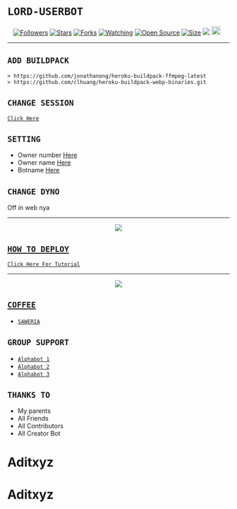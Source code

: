 # ```LORD-USERBOT```
<p align="center">
<a href="https://github.com/zeeoneofc/followers"><img title="Followers" src="https://img.shields.io/github/followers/zeeoneofc?color=red&style=flat-square"></a>
<a href="https://github.com/zeeoneofc/LordUserb0t3/stargazers/"><img title="Stars" src="https://img.shields.io/github/stars/zeeoneofc/LordUserb0t3?color=blue&style=flat-square"></a>
<a href="https://github.com/zeeoneofc/LordUserb0t3/network/members"><img title="Forks" src="https://img.shields.io/github/forks/zeeoneofc/LordUserb0t3?color=red&style=flat-square"></a>
<a href="https://github.com/zeeoneofc/LordUserb0t3/watchers"><img title="Watching" src="https://img.shields.io/github/watchers/zeeoneofc/LordUserb0t3?label=Watchers&color=blue&style=flat-square"></a>
<a href="https://github.com/zeeoneofc/LordUserb0t3"><img title="Open Source" src="https://badges.frapsoft.com/os/v2/open-source.svg?v=103"></a>
<a href="https://github.com/zeeoneofc/LordUserb0t3/"><img title="Size" src="https://img.shields.io/github/repo-size/zeeoneofc/Alphabot7?style=flat-square&color=green"></a>
<a href="https://hits.seeyoufarm.com"><img src="https://hits.seeyoufarm.com/api/count/incr/badge.svg?url=https%3A%2F%2Fgithub.com%2Fzeeoneofc%2FLordUserb0t3&count_bg=%2379C83D&title_bg=%23555555&icon=probot.svg&icon_color=%2300FF6D&title=hits&edge_flat=false"/></a>
<a href="https://github.com/zeeoneofc/LordUserb0t3/graphs/commit-activity"><img height="20" src="https://img.shields.io/badge/Maintained%3F-yes-green.svg"></a>&nbsp;&nbsp;
</p>
<p align='center'>
    </p>

-------

## `ADD BUILDPACK`

```
> https://github.com/jonathanong/heroku-buildpack-ffmpeg-latest
> https://github.com/clhuang/heroku-buildpack-webp-binaries.git
```

## `CHANGE SESSION`

[`Click Here`](https://github.com/zeeoneofc/LordUserb0t3/blob/master/session.json#L1)

## `SETTING`

- Owner number [Here](https://github.com/zeeoneofc/LordUserb0t3/blob/master/settings.json#L1)
- Owner name [Here](https://github.com/zeeoneofc/LordUserb0t3/blob/master/settings.json#L1)
- Botname [Here](https://github.com/zeeoneofc/LordUserb0t3/blob/master/settings.json#L1)

## `CHANGE DYNO`

Off in web nya

----------

<p align="center">
  <a href="https://youtu.be/_CP2_1Yqauo"><img src="https://a.top4top.io/p_20888ybra1.jpg" />
</p>

## ```HOW TO DEPLOY```

[`Click Here For Tutorial`](https://youtu.be/5HgB__wARjM)<br>

----------

<p align="center">
  <a href="https://youtu.be/_CP2_1Yqauo"><img src="https://a.top4top.io/p_2081imvxm1.jpg" />
</p>


## ```COFFEE```

- [`SAWERIA`](https://saweria.co/zeeoneofc)

## ```GROUP SUPPORT```

- [`Alphabot 1`](https://chat.whatsapp.com/EU890BcXjyBDkNaUT5WmYV)
- [`Alphabot 2`](https://chat.whatsapp.com/E8NExJwIbhBJYzssfqJNsE)
- [`Alphabot 3`](https://chat.whatsapp.com/KCSqHTky1apG7ApePsfiPy)

## `THANKS TO`

- My parents
- All Friends
- All Contributors
- All Creator Bot
# Aditxyz
# Aditxyz
